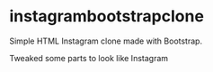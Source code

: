 # instagrambootstrapclone
Simple HTML Instagram clone made with Bootstrap.

Tweaked some parts to look like Instagram